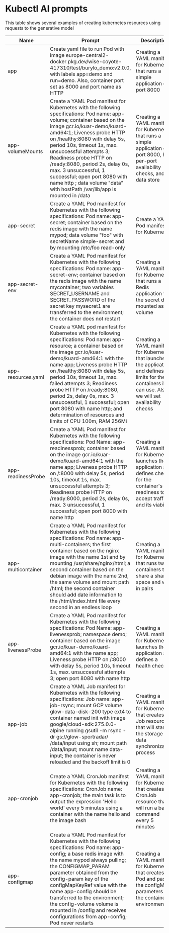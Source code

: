 
# Kubectl AI prompts

This table shows several examples of creating kubernetes resources using requests to the generative model

| Name | Prompt | Description | Example |
|------|------|------|------|
| app                 | Create yaml file to run Pod with image europe-central2-docker.pkg.dev/wise-coyote-417310/test/burylo_demo:v2.0.0, with labels app=demo and run=demo. Also, container port set as 8000 and port name as HTTP  | Creating a YAML manifest for Kubernetes that runs a simple application on port 8000 | [app.yaml](./yaml/app.yaml) |
| app-volumeMounts    | Create a YAML Pod manifest for Kubernetes with the following specifications: Pod name: app-volume; container based on the image gcr.io/kuar-demo/kuard-amd64:1; Liveness probe HTTP on /healthy:8080 with delay 5s, period 10s, timeout 1s, max. unsuccessful attempts 3; Readiness probe HTTP on /ready:8080, period 2s, delay 0s, max. 3 unsuccessful, 1 successful; open port 8080 with name http ; data volume "data" with hostPath /var/lib/app is mounted in /data | Creating a YAML manifest for Kubernetes that runs a simple application on port 8000, has per-port availability checks, and a data store | [app-volumeMounts.yaml](./yaml/app-volumeMounts.yaml) |
| app-secret          | Create a YAML Pod manifest for Kubernetes with the following specifications: Pod name: app-secret; container based on the redis image with the name mypod; data volume "foo" with secretName simple-secret and by mounting /etc/foo read-only | Create a YAML Pod manifest for Kubernetes | [app-secret.yaml](./yaml/app-secret.yaml) |
| app-secret-env      |  Create a YAML Pod manifest for Kubernetes with the following specifications: Pod name: app-secret-env; container based on the redis image with the name mycontainer; two variables SECRET_USERNAME and SECRET_PASSWORD of the secret key mysecret1 are transferred to the environment; the container does not restart | Creating a YAML manifest for Kubernetes that runs a Redis application with the secret data mounted as volume | [app-secret-env.yaml](./yaml/app-secret-env.yaml) |
| app-resources.yaml  | Create a YAML pod manifest for Kubernetes with the following specifications: Pod name: app-resource; a container based on the image gcr.io/kuar-demo/kuard-amd64:1 with the name app; Liveness probe HTTP on /healthy:8080 with delay 5s, period 10s, timeout 1s, max. failed attempts 3; Readiness probe HTTP on /ready:8080, period 2s, delay 0s, max. 3 unsuccessful, 1 successful; open port 8080 with name http; and determination of resources and limits of CPU 100m, RAM 256Mi  | Creating a YAML manifest for Kubernetes that launches the application and defines the limits for the containers it can use. Also, we will set availability checks | [app-resources.yaml](./yaml/app-resources.yaml) |
| app-readinessProbe | Create a YAML Pod manifest for Kubernetes with the following specifications: Pod Name: app-readinessprob; container based on the image gcr.io/kuar-demo/kuard-amd64:1 with the name app; Liveness probe HTTP on /:8000 with delay 5s, period 10s, timeout 1s, max. unsuccessful attempts 3; Readiness probe HTTP on /ready:8000, period 2s, delay 0s, max. 3 unsuccessful, 1 successful; open port 8000 with name http | Creating a YAML manifest for Kubernetes launches the application and defines checks for the container's readiness to accept traffic and its viability | [app-readinessProbe.yaml](./yaml/app-readinessProbe.yaml) |
| app-multicontainer | Create a YAML Pod manifest for Kubernetes with the following specifications: Pod name: app-multi-containers; the first container based on the nginx image with the name 1st and by mounting /usr/share/nginx/html; a second container based on the debian image with the name 2nd, the same volume and mount path /html; the second container should add date information to the /html/index.html file every second in an endless loop | Creating a YAML manifest for Kubernetes that runs two containers that share a shared space and work in pairs | [app-multicontainer.yaml](./yaml/app-multicontainer.yaml) |
| app-livenessProbe   | Create a YAML Pod manifest for Kubernetes with the following specifications: Pod Name: app-livenessprob; namespace demo; container based on the image gcr.io/kuar-demo/kuard-amd64:1 with the name app; Liveness probe HTTP on /:8000 with delay 5s, period 10s, timeout 1s, max. unsuccessful attempts 3; open port 8080 with name http | Creating a YAML manifest for Kubernetes launches the application and defines a health check  | [app-livenessProbe.yaml](./yaml/app-livenessProbe.yaml) |
| app-job             | Create a YAML Job manifest for Kubernetes with the following specifications: Job name: app-job-rsync; mount GCP volume glow-data-disk-200 type ext4 to container named init with image google/cloud-sdk:275.0.0-alpine running gsutil -m rsync -dr gs://glow-sportradar/ /data/input using sh; mount path /data/input; mount name data-input; the container is never reloaded and the backoff limit is 0 | Creating a YAML manifest for Kubernetes that creates a Job resource that will start the storage data synchronization process | [app-job.yaml](./yaml/app-job.yaml) |
| app-cronjob         | Create a YAML CronJob manifest for Kubernetes with the following specifications: CronJob name: app-cronjob; the main task is to output the expression 'Hello world' every 5 minutes using a container with the name hello and the image bash | Creating a YAML manifest for Kubernetes that creates a CronJob resource that will run a bash command every 5 minutes | [app-cronjob.yaml](./yaml/app-cronjob.yaml) |
| app-configmap       | Create a YAML Pod manifest for Kubernetes with the following specifications: Pod name: app-config; a base redis image with the name mypod always pulling; the CONFIGMAP_PARAM parameter obtained from the config-param key of the configMapKeyRef value with the name app-config should be transferred to the environment; the config-volume volume is mounted in /config and receives configurations from app-config; Pod never restarts  | Creating a YAML manifest for Kubernetes that creates a Pod and passes the configMap parameters to the container environment | [app-configmap.yaml](./yaml/app-configmap.yaml) |
